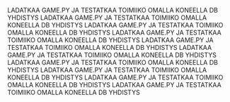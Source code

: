 LADATKAA GAME.PY JA TESTATKAA TOIMIIKO OMALLA KONEELLA DB YHDISTYS 
LADATKAA GAME.PY JA TESTATKAA TOIMIIKO OMALLA KONEELLA DB YHDISTYS 
LADATKAA GAME.PY JA TESTATKAA TOIMIIKO OMALLA KONEELLA DB YHDISTYS 
LADATKAA GAME.PY JA TESTATKAA TOIMIIKO OMALLA KONEELLA DB YHDISTYS 
LADATKAA GAME.PY JA TESTATKAA TOIMIIKO OMALLA KONEELLA DB YHDISTYS 
LADATKAA GAME.PY JA TESTATKAA TOIMIIKO OMALLA KONEELLA DB YHDISTYS 
LADATKAA GAME.PY JA TESTATKAA TOIMIIKO OMALLA KONEELLA DB YHDISTYS 
LADATKAA GAME.PY JA TESTATKAA TOIMIIKO OMALLA KONEELLA DB YHDISTYS 
LADATKAA GAME.PY JA TESTATKAA TOIMIIKO OMALLA KONEELLA DB YHDISTYS 
LADATKAA GAME.PY JA TESTATKAA TOIMIIKO OMALLA KONEELLA DB YHDISTYS 
